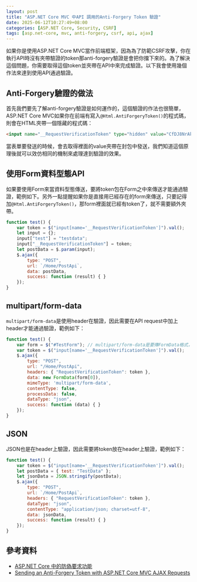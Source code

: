 ```yaml
---
layout: post
title: "ASP.NET Core MVC 中API 調用的Anti-Forgery Token 驗證"
date: 2025-06-12T10:27:49+08:00
categories: [ASP.NET Core, Security, CSRF]
tags: [asp.net-core, mvc, anti-forgery, csrf, api, ajax]
---
```



如果你是使用ASP.NET Core MVC當作前端框架，因為為了防範CSRF攻擊，你在執行API時沒有夾帶驗證的token那anti-forgery驗證是會把你擋下來的。為了解決這個問題，你需要取得這個token並夾帶在API中來完成驗證。以下我會使用幾個作法來達到使用API通過驗證。

## Anti-Forgery驗證的做法

首先我們要先了解anti-forgery驗證是如何運作的，這個驗證的作法也很簡單，ASP.NET Core MVC如果你在前端有寫入`@Html.AntiForgeryToken()`的程式碼，則會在HTML夾帶一個隱藏的程式碼：

```html
<input name="__RequestVerificationToken" type="hidden" value="CfDJ8NrAkS...s2-m9Yw">
```

當表單要發送的時候，會去取得裡面的value夾帶在封包中發送，我們知道這個原理後就可以效仿相同的機制來處理達到驗證的效果。

## 使用Form資料型態API

如果要使用Form來當資料型態傳送，要將token包在Form之中來傳送才能通過驗證，範例如下。另外一點提醒如果你是直接用已經存在的form來傳送，只要記得加`@Html.AntiForgeryToken()`，那form裡面就已經有token了，就不需要額外夾帶。

```javascript
function test() {
    var token = $("input[name='__RequestVerificationToken']").val();
    let input = {};
    input["test"] = "testdata";
    input["__RequestVerificationToken"] = token;
    let postData = $.param(input);
    $.ajax({
        type: "POST",
        url: `/Home/PostApi`,
        data: postData,
        success: function (result) { }
    });
}
```

## multipart/form-data

`multipart/form-data`是使用header在驗證，因此需要在API request中加上header才能通過驗證，範例如下：

```javascript
function test() {
    var form = $("#TestForm"); // multipart/form-data是要傳FormData格式，所以你如果要用既有的Form來用是要轉型的，如下方Data中的資料。
    var token = $("input[name='__RequestVerificationToken']").val();
    $.ajax({
        type: "POST",
        url: "/Home/PostApi",
        headers: { "RequestVerificationToken": token },
        data: new FormData(form[0]),
        mimeType: 'multipart/form-data',
        contentType: false,
        processData: false,
        dataType: "json",
        success: function (data) { }
    });
}
```

## JSON

JSON也是在header上驗證，因此需要將token放在header上驗證，範例如下：

```javascript
function test() {
    var token = $("input[name='__RequestVerificationToken']").val();
    let postData = { test: "TestData" };
    let jsonData = JSON.stringify(postData);
    $.ajax({
        type: "POST",
        url: `/Home/PostApi`,
        headers: { "RequestVerificationToken": token },
        dataType: "json",
        contentType: "application/json; charset=utf-8",
        data: jsonData,
        success: function (result) { }
    });
}
```

## 參考資料

- [ASP.NET Core 中的防偽要求功能](https://docs.microsoft.com/zh-tw/aspnet/core/security/anti-request-forgery?view=aspnetcore-6.0)
- [Sending an Anti-Forgery Token with ASP.NET Core MVC AJAX Requests](https://plbonneville.com/blog/sending-an-anti-forgery-token-with-asp.net-core-mvc-ajax-requests/)
